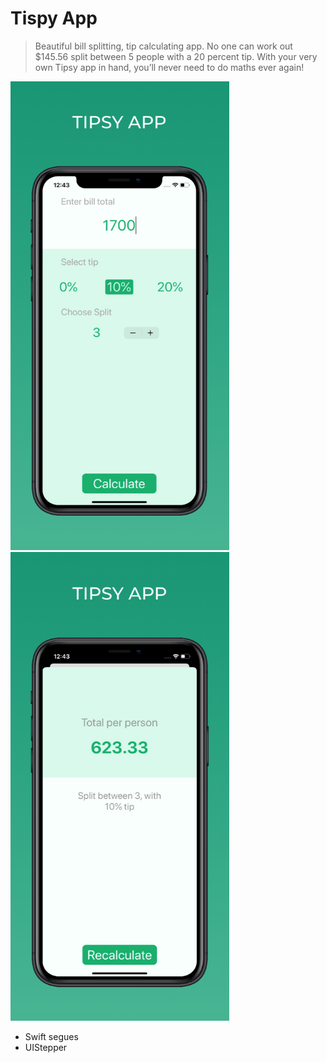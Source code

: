 # Tispy App
> Beautiful bill splitting, tip calculating app. No one can work out $145.56 split between 5 people with a 20 percent tip. With your very own Tipsy app in hand, you’ll never need to do maths ever again!

<img src="images/tipsy_1.png" width="350" height="750">
<img src="images/tipsy_2.png" width="350" height="750">

* Swift segues
* UIStepper
